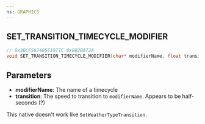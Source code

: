 ```yaml
---
ns: GRAPHICS
---
```

## SET_TRANSITION_TIMECYCLE_MODIFIER

```c
// 0x3BCF567485E1971C 0xBB2BA72A
void SET_TRANSITION_TIMECYCLE_MODIFIER(char* modifierName, float transition);
```


## Parameters
* **modifierName**: The name of a timecycle
* **transition**: The speed to transition to `modifierName`. Appears to be half-seconds (?)

This native doesn't work like `SetWeatherTypeTransition`.
